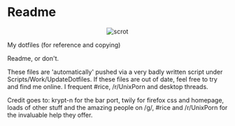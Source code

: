 Readme
========

<p align="center">
  <img src="http://i.imgur.com/QEpzh5W.png" alt="scrot"/>
</p>

My dotfiles (for reference and copying)

Readme, or don't.

These files are 'automatically' pushed via a very badly written script under Scripts/Work/UpdateDotfiles. If these files are out of date, feel free to try and find me online. I frequent #rice, /r/UnixPorn and desktop threads.

Credit goes to: krypt-n for the bar port, twily for firefox css and homepage, loads of other stuff and the amazing people on /g/, #rice and /r/UnixPorn for the invaluable help they offer.
